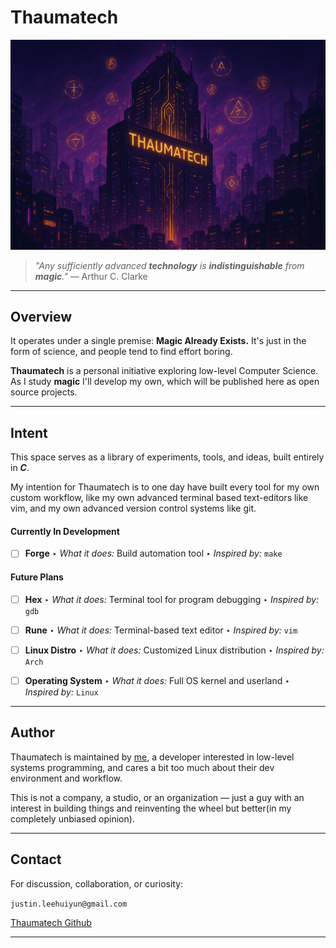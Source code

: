 # Thaumatech

<p align="center">
  <img src="assets/thaumatech.png" alt="Thaumatech Logo"/>
</p>

> _"*Any sufficiently advanced **technology** is **indistinguishable** from **magic**.*"_ 
> — Arthur C. Clarke

---

## Overview

It operates under a single premise: 
**Magic Already Exists.** It's just in the form of science, and people tend to find effort boring.

**Thaumatech** is a personal initiative exploring low-level Computer Science. As I study **magic** I'll develop my own, which will be published here as open source projects.

---

## Intent

This space serves as a library of experiments, tools, and ideas, built entirely in **_C_**.

My intention for Thaumatech is to one day have built every tool for my own custom workflow, like my own advanced terminal based text-editors like vim, and my own advanced version control systems like git.

#### Currently In Development

- [ ] **Forge** 
       ‣ _What it does:_ Build automation tool 
       ‣ _Inspired by:_ `make`

#### Future Plans

- [ ] **Hex** 
       ‣ _What it does:_ Terminal tool for program debugging
       ‣ _Inspired by:_ `gdb`

- [ ] **Rune**
       ‣ _What it does:_ Terminal-based text editor 
       ‣ _Inspired by:_ `vim`

- [ ] **Linux Distro**
       ‣ _What it does:_ Customized Linux distribution
       ‣ _Inspired by:_ `Arch`

- [ ] **Operating System**
       ‣ _What it does:_ Full OS kernel and userland
      ‣ _Inspired by:_ `Linux`

---

## Author

Thaumatech is maintained by <a href="https://justin06lee.dev" target="_blank">me</a>, a developer interested in low-level systems programming, and cares a bit too much about their dev environment and workflow.

This is not a company, a studio, or an organization — just a guy with an interest in building things and reinventing the wheel but better(in my completely unbiased opinion).

---

## Contact

For discussion, collaboration, or curiosity:

`justin.leehuiyun@gmail.com`

[Thaumatech Github](https://github.com/thaumatech)

---
